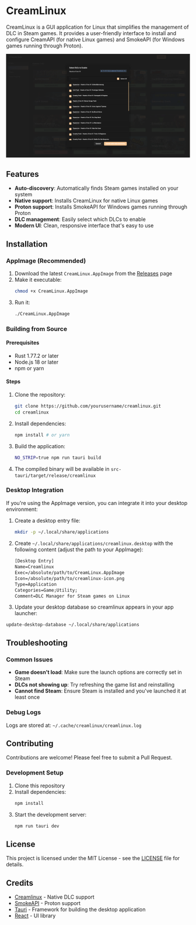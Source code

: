 # CreamLinux

CreamLinux is a GUI application for Linux that simplifies the management of DLC in Steam games. It provides a user-friendly interface to install and configure CreamAPI (for native Linux games) and SmokeAPI (for Windows games running through Proton).

![Screenshot](./src/assets/screenshot.png)

## Features

- **Auto-discovery**: Automatically finds Steam games installed on your system
- **Native support**: Installs CreamLinux for native Linux games
- **Proton support**: Installs SmokeAPI for Windows games running through Proton
- **DLC management**: Easily select which DLCs to enable
- **Modern UI**: Clean, responsive interface that's easy to use

## Installation

### AppImage (Recommended)

1. Download the latest `CreamLinux.AppImage` from the [Releases](https://github.com/yourusername/creamlinux/releases) page
2. Make it executable:
   ```bash
   chmod +x CreamLinux.AppImage
   ```
3. Run it:
   ```bash
   ./CreamLinux.AppImage
   ```

### Building from Source

#### Prerequisites

- Rust 1.77.2 or later
- Node.js 18 or later
- npm or yarn

#### Steps

1. Clone the repository:

   ```bash
   git clone https://github.com/yourusername/creamlinux.git
   cd creamlinux
   ```

2. Install dependencies:

   ```bash
   npm install # or yarn
   ```

3. Build the application:

   ```bash
   NO_STRIP=true npm run tauri build
   ```

4. The compiled binary will be available in `src-tauri/target/release/creamlinux`

### Desktop Integration

If you're using the AppImage version, you can integrate it into your desktop environment:

1. Create a desktop entry file:

   ```bash
   mkdir -p ~/.local/share/applications
   ```

2. Create `~/.local/share/applications/creamlinux.desktop` with the following content (adjust the path to your AppImage):

   ```
   [Desktop Entry]
   Name=Creamlinux
   Exec=/absolute/path/to/CreamLinux.AppImage
   Icon=/absolute/path/to/creamlinux-icon.png
   Type=Application
   Categories=Game;Utility;
   Comment=DLC Manager for Steam games on Linux
   ```

3. Update your desktop database so creamlinux appears in your app launcher:

```bash
update-desktop-database ~/.local/share/applications
```

## Troubleshooting

### Common Issues

- **Game doesn't load**: Make sure the launch options are correctly set in Steam
- **DLCs not showing up**: Try refreshing the game list and reinstalling
- **Cannot find Steam**: Ensure Steam is installed and you've launched it at least once

### Debug Logs

Logs are stored at: `~/.cache/creamlinux/creamlinux.log`

## Contributing

Contributions are welcome! Please feel free to submit a Pull Request.

### Development Setup

1. Clone this repository
2. Install dependencies:
   ```bash
   npm install
   ```
3. Start the development server:
   ```bash
   npm run tauri dev
   ```

## License

This project is licensed under the MIT License - see the [LICENSE](LICENSE) file for details.

## Credits

- [Creamlinux](https://github.com/anticitizn/creamlinux) - Native DLC support
- [SmokeAPI](https://github.com/acidicoala/SmokeAPI) - Proton support
- [Tauri](https://tauri.app/) - Framework for building the desktop application
- [React](https://reactjs.org/) - UI library
